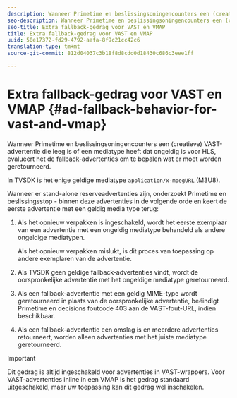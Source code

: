 ```yaml
---
description: Wanneer Primetime en beslissingsoningencounters een (creatieve) VAST-advertentie die leeg is of een mediatype heeft dat ongeldig is voor HLS, evalueert het de fallback-advertenties om te bepalen wat er moet worden geretourneerd.
seo-description: Wanneer Primetime en beslissingsoningencounters een (creatieve) VAST-advertentie die leeg is of een mediatype heeft dat ongeldig is voor HLS, evalueert het de fallback-advertenties om te bepalen wat er moet worden geretourneerd.
seo-title: Extra fallback-gedrag voor VAST en VMAP
title: Extra fallback-gedrag voor VAST en VMAP
uuid: 50e17372-fd29-4792-aafa-8f9c21cc42c6
translation-type: tm+mt
source-git-commit: 812d04037c3b18f8d8cdd0d18430c686c3eee1ff

---
```



# Extra fallback-gedrag voor VAST en VMAP {#ad-fallback-behavior-for-vast-and-vmap}

Wanneer Primetime en beslissingsoningencounters een (creatieve) VAST-advertentie die leeg is of een mediatype heeft dat ongeldig is voor HLS, evalueert het de fallback-advertenties om te bepalen wat er moet worden geretourneerd.

<!--<a id="section_9F60AF00CE9645848EAAF8C06A9E426B"></a>-->

In TVSDK is het enige geldige mediatype `application/x-mpegURL` (M3U8).

Wanneer er stand-alone reserveadvertenties zijn, onderzoekt Primetime en beslissingsstop - binnen deze advertenties in de volgende orde en keert de eerste advertentie met een geldig media type terug:

1. Als het opnieuw verpakken is ingeschakeld, wordt het eerste exemplaar van een advertentie met een ongeldig mediatype behandeld als andere ongeldige mediatypen.

   Als het opnieuw verpakken mislukt, is dit proces van toepassing op andere exemplaren van de advertentie.
1. Als TVSDK geen geldige fallback-advertenties vindt, wordt de oorspronkelijke advertentie met het ongeldige mediatype geretourneerd.
1. Als een fallback-advertentie met een geldig MIME-type wordt geretourneerd in plaats van de oorspronkelijke advertentie, beëindigt Primetime en decisions foutcode 403 aan de VAST-fout-URL, indien beschikbaar.
1. Als een fallback-advertentie een omslag is en meerdere advertenties retourneert, worden alleen advertenties met het juiste mediatype geretourneerd.

>[!IMPORTANT]
>
>Dit gedrag is altijd ingeschakeld voor advertenties in VAST-wrappers. Voor VAST-advertenties inline in een VMAP is het gedrag standaard uitgeschakeld, maar uw toepassing kan dit gedrag wel inschakelen.

